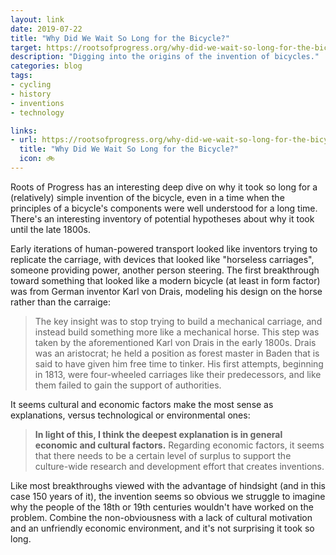 ```yaml
---
layout: link
date: 2019-07-22
title: "Why Did We Wait So Long for the Bicycle?"
target: https://rootsofprogress.org/why-did-we-wait-so-long-for-the-bicycle
description: "Digging into the origins of the invention of bicycles."
categories: blog
tags:
- cycling
- history
- inventions
- technology

links:
- url: https://rootsofprogress.org/why-did-we-wait-so-long-for-the-bicycle
  title: "Why Did We Wait So Long for the Bicycle?"
  icon: 🚲
---
```


Roots of Progress has an interesting deep dive on why it took so long for a (relatively) simple invention of the bicycle, even in a time when the principles of a bicycle's components were well understood for a long time. There's an interesting inventory of potential hypotheses about why it took until the late 1800s.

Early iterations of human-powered transport looked like inventors trying to replicate the carriage, with devices that looked like "horseless carriages", someone providing power, another person steering. The first breakthrough toward something that looked like a modern bicycle (at least in form factor) was from German inventor Karl von Drais, modeling his design on the horse rather than the carraige:

> The key insight was to stop trying to build a mechanical carriage, and instead build something more like a mechanical horse. This step was taken by the aforementioned Karl von Drais in the early 1800s. Drais was an aristocrat; he held a position as forest master in Baden that is said to have given him free time to tinker. His first attempts, beginning in 1813, were four-wheeled carriages like their predecessors, and like them failed to gain the support of authorities.

It seems cultural and economic factors make the most sense as explanations, versus technological or environmental ones:

> **In light of this, I think the deepest explanation is in general economic and cultural factors.** Regarding economic factors, it seems that there needs to be a certain level of surplus to support the culture-wide research and development effort that creates inventions.

Like most breakthroughs viewed with the advantage of hindsight (and in this case 150 years of it), the invention seems so obvious we struggle to imagine why the people of the 18th or 19th centuries wouldn't have worked on the problem. Combine the non-obviousness with a lack of cultural motivation and an unfriendly economic environment, and it's not surprising it took so long.
